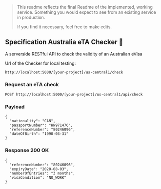 > This readme reflects the final Readme of the implemented, working service. Something you would expect to see from an existing service in production.
> 
> If you find it necessary, feel free to make edits.

## Specification Australia eTA Checker 🦘
A serverside RESTful API to check the validity of an Australian eVisa

Url of the Checker for local testing:
```
http://localhost:5000/[your-project]/us-central1/check
```

### Request an eTA check
```
POST http://localhost:5000/[your-project]/us-central1/api/check
```
### Payload
```javascript/json
{
  "nationality": "CAN",
  "passportNumber": "HN971476",
  "referenceNumber": "80246096",
  "dateOfBirth": "1990-03-31"
}
```

### Response 200 OK
```javascript/json
{
  "referenceNumber": "80246096",
  "expiryDate": "2020-08-03",
  "numberOfEntries": "3 months",
  "visaCondition": "NO_WORK"
}
```
